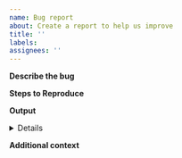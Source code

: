 ```yaml
---
name: Bug report
about: Create a report to help us improve
title: ''
labels: 
assignees: ''
---
```


**Describe the bug**
<!--Please be civil. This is an environment for collaboration.-->

**Steps to Reproduce**

**Output**

<details>
 
```console
# The output you got
```
</details>

**Additional context**
<!--optional-->